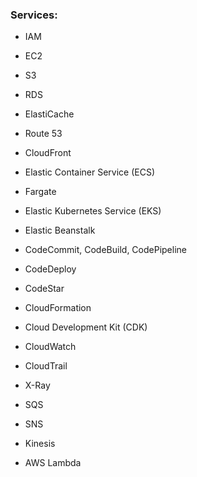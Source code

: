 ### Services:
- IAM
- EC2

- S3
- RDS
- ElastiCache

- Route 53
- CloudFront

- Elastic Container Service (ECS)
- Fargate
- Elastic Kubernetes Service (EKS)

- Elastic Beanstalk
- CodeCommit, CodeBuild, CodePipeline
- CodeDeploy
- CodeStar

- CloudFormation
- Cloud Development Kit (CDK)

- CloudWatch
- CloudTrail
- X-Ray

- SQS
- SNS
- Kinesis

- AWS Lambda








